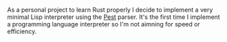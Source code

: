 As a personal project to learn Rust properly I decide to implement a very minimal Lisp interpreter using the [Pest](https://github.com/pest-parser/pest) parser. It's the first time I implement a programming language interpreter so I'm not aimning for speed or efficiency.
